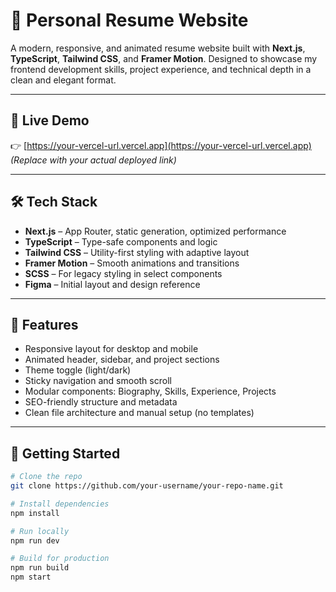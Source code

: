 # 📄 Personal Resume Website

A modern, responsive, and animated resume website built with **Next.js**, **TypeScript**, **Tailwind CSS**, and **Framer Motion**. Designed to showcase my frontend development skills, project experience, and technical depth in a clean and elegant format.

---

## 🔗 Live Demo

👉 [https://your-vercel-url.vercel.app](https://your-vercel-url.vercel.app)  
*(Replace with your actual deployed link)*

---

## 🛠 Tech Stack

- **Next.js** – App Router, static generation, optimized performance
- **TypeScript** – Type-safe components and logic
- **Tailwind CSS** – Utility-first styling with adaptive layout
- **Framer Motion** – Smooth animations and transitions
- **SCSS** – For legacy styling in select components
- **Figma** – Initial layout and design reference

---

## 📁 Features

- Responsive layout for desktop and mobile
- Animated header, sidebar, and project sections
- Theme toggle (light/dark)
- Sticky navigation and smooth scroll
- Modular components: Biography, Skills, Experience, Projects
- SEO-friendly structure and metadata
- Clean file architecture and manual setup (no templates)

---

## 🚀 Getting Started

```bash
# Clone the repo
git clone https://github.com/your-username/your-repo-name.git

# Install dependencies
npm install

# Run locally
npm run dev

# Build for production
npm run build
npm start
```
